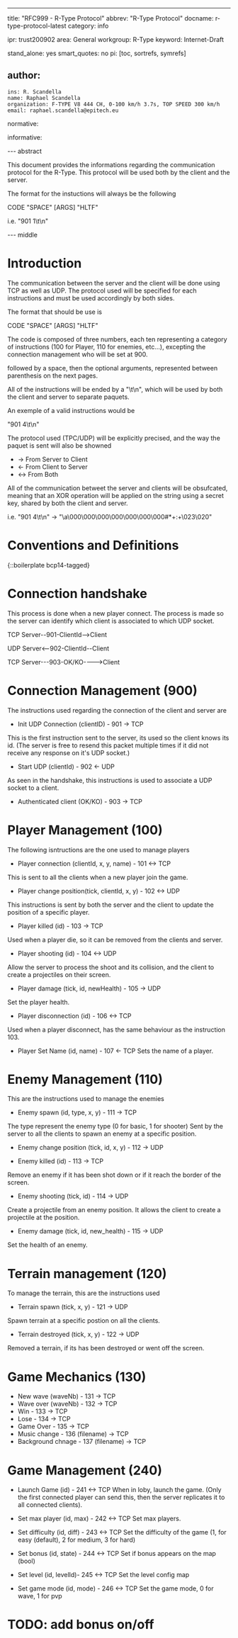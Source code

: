---
title: "RFC999 - R-Type Protocol"
abbrev: "R-Type Protocol"
docname: r-type-protocol-latest
category: info

ipr: trust200902
area: General
workgroup: R-Type
keyword: Internet-Draft

stand_alone: yes
smart_quotes: no
pi: [toc, sortrefs, symrefs]

author:
 -
    ins: R. Scandella
    name: Raphael Scandella
    organization: F-TYPE V8 444 CH, 0-100 km/h 3.7s, TOP SPEED 300 km/h
    email: raphael.scandella@epitech.eu

normative:

informative:


--- abstract

This document provides the informations regarding the communication protocol for the R-Type. This protocol will be used both by the client and the server.

The format for the instuctions will always be the following

CODE "SPACE" [ARGS] "HLTF"

i.e. "901 1\t\n"

--- middle

# Introduction

The communication between the server and the client will be done using TCP as well as UDP. The protocol used will be specified for each instructions and must be used accordingly by both sides.

The format that should be use is

CODE "SPACE" [ARGS] "HLTF"

The code is composed of three numbers, each ten representing a category of instructions (100 for Player, 110 for enemies, etc...), excepting the connection management who will be set at 900.

followed by a space, then the optional arguments, represented between parenthesis on the next pages.

All of the instructions will be ended by a "\t\n", which will be used by both the client and server to separate paquets.

An exemple of a valid instructions would be

"901 4\t\n"

The protocol used (TPC/UDP) will be explicitly precised, and the way the paquet is sent will also be showned

- -> From Server to Client
- <- From Client to Server
- <-> From Both

All of the communication betweet the server and clients will be obsufcated, meaning that an XOR operation will be applied on the string
using a secret key, shared by both the client and server.

i.e.
"901 4\t\n" -> "\a\000\000\000\000\000\000\000#*+:+\023\020"

# Conventions and Definitions

{::boilerplate bcp14-tagged}

# Connection handshake

This process is done when a new player connect. The process is made so the server can identify which client is associated to which UDP socket.

TCP Server--901-ClientId-->Client

UDP Server<--902-ClientId--Client

TCP Server---903-OK/KO---->Client

# Connection Management (900)

The instructions used regarding the connection of the client and server are

- Init UDP Connection (clientID) - 901 -> TCP

This is the first instruction sent to the server, its used so the client knows its id. (The server is free to resend this packet multiple times if it did not receive any response on it's UDP socket.)

- Start UDP (clientId) - 902 <- UDP

As seen in the handshake, this instructions is used to associate a UDP socket to a client.

- Authenticated client (OK/KO) - 903 -> TCP


# Player Management (100)

The following isntructions are the one used to manage players

- Player connection (clientId, x, y, name) - 101 <-> TCP

This is sent to all the clients when a new player join the game.

- Player change position(tick, clientId, x, y) - 102 <-> UDP

This instructions is sent by both the server and the client to update the position of a specific player.

- Player killed (id) - 103 -> TCP

Used when a player die, so it can be removed from the clients and server.

- Player shooting (id) - 104 <-> UDP

Allow the server to process the shoot and its collision, and the client to create a projectiles on their screen.

- Player damage (tick, id, newHealth) - 105 -> UDP

Set the player health.

- Player disconnection (id) - 106 <-> TCP

Used when a player disconnect, has the same behaviour as the instruction 103.

- Player Set Name (id, name) - 107 <- TCP
Sets the name of a player.

# Enemy Management (110)

This are the instructions used to manage the enemies

- Enemy spawn (id, type, x, y) - 111 -> TCP

The type represent the enemy type (0 for basic, 1 for shooter)
Sent by the server to all the clients to spawn an enemy at a specific position.

- Enemy change position (tick, id, x, y) - 112 -> UDP

- Enemy killed (id) - 113 -> TCP

Remove an enemy if it has been shot down or if it reach the border of the screen.

- Enemy shooting (tick, id) - 114 -> UDP

Create a projectile from an enemy position. It allows the client to create a projectile at the position.

- Enemy damage (tick, id, new_health) - 115 -> UDP

Set the health of an enemy.

# Terrain management (120)

To manage the terrain, this are the instructions used

- Terrain spawn (tick, x, y) - 121 -> UDP

Spawn terrain at a specific postion on all the clients.

- Terrain destroyed (tick, x, y) - 122 -> UDP

Removed a terrain, if its has been destroyed or went off the screen.

# Game Mechanics (130)

- New wave (waveNb) - 131 -> TCP
- Wave over (waveNb) - 132 -> TCP
- Win - 133 -> TCP
- Lose - 134 -> TCP
- Game Over - 135 -> TCP
- Music change - 136 (filename) -> TCP
- Background chnage - 137 (filename) -> TCP

# Game Management (240)

- Launch Game (id) - 241 <-> TCP
When in loby, launch the game. (Only the first connected player can send this, then the server replicates it to all connected clients).

- Set max player (id, max) - 242 <-> TCP
Set max players.

- Set difficulty (id, diff) - 243 <-> TCP
Set the difficulty of the game (1, for easy (default), 2 for medium, 3 for hard)

- Set bonus (id, state) - 244 <-> TCP
Set if bonus appears on the map (bool)

- Set level (id, levelId)- 245 <-> TCP
Set the level config map

- Set game mode (id, mode) - 246 <-> TCP
Set the game mode, 0 for wave, 1 for pvp



# TODO: add bonus on/off
